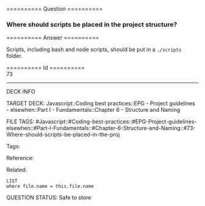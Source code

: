 ========== Question ==========  

### Where should scripts be placed in the project structure?  

========== Answer ==========  

Scripts, including bash and node scripts, should be put in a `./scripts` folder.

========== Id ==========  
73

---

DECK INFO

TARGET DECK: Javascript::Coding best practices::EPG - Project guidelines - elsewhen::Part I - Fundamentals::Chapter 6 - Structure and Naming

FILE TAGS: #Javascript::#Coding-best-practices::#EPG-Project-guidelines-elsewhen::#Part-I-Fundamentals::#Chapter-6-Structure-and-Naming::#73-Where-should-scripts-be-placed-in-the-proj

Tags:

Reference:

Related:

```dataview
LIST
where file.name = this.file.name
```

QUESTION STATUS: Safe to store
